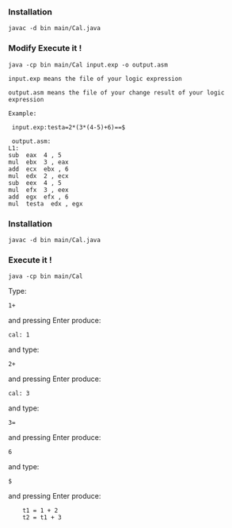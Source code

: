 ### Installation

    javac -d bin main/Cal.java

### Modify Execute it !

    java -cp bin main/Cal input.exp -o output.asm

    input.exp means the file of your logic expression

    output.asm means the file of your change result of your logic expression    

    Example:

	 input.exp:testa=2*(3*(4-5)+6)==$

	 output.asm:
	L1:
	sub  eax  4 , 5
	mul  ebx  3 , eax
	add  ecx  ebx , 6
	mul  edx  2 , ecx
	sub  eex  4 , 5
	mul  efx  3 , eex
	add  egx  efx , 6
	mul  testa  edx , egx

### Installation

    javac -d bin main/Cal.java

### Execute it !

    java -cp bin main/Cal

Type:

    1+

and pressing Enter produce:

    cal: 1

and type:

    2+

and pressing Enter produce:

    cal: 3

and type:

    3=

and pressing Enter produce:

    6

and type:

    $

and pressing Enter produce:

    	t1 = 1 + 2
    	t2 = t1 + 3
